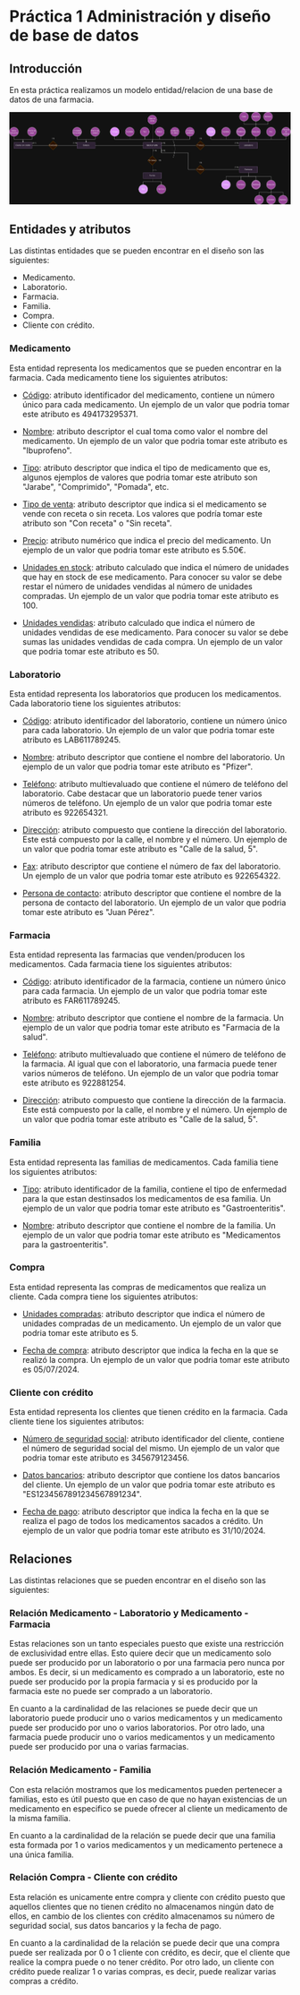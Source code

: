 # **Práctica 1 Administración y diseño de base de datos**

## **Introducción**

En esta práctica realizamos un modelo entidad/relacion de una base de datos de una farmacia.

![Imagen](./practica_1_ADBD.png)

## **Entidades y atributos**

Las distintas entidades que se pueden encontrar en el diseño son las siguientes:

- Medicamento.
- Laboratorio.
- Farmacia.
- Familia.
- Compra.
- Cliente con crédito.

### **Medicamento**

  Esta entidad representa los medicamentos que se pueden encontrar en la farmacia. Cada medicamento tiene los siguientes atributos: 
  
  - <u>Código</u>: atributo identificador del medicamento, contiene un número único para cada medicamento. Un ejemplo de un valor que podria tomar este atributo es 494173295371. 

  - <u>Nombre</u>: atributo descriptor el cual toma como valor el nombre del medicamento. Un ejemplo de un valor que podria tomar este atributo es "Ibuprofeno".

  - <u>Tipo</u>: atributo descriptor que indica el tipo de medicamento que es, algunos ejemplos de valores que podria tomar este atributo son "Jarabe", "Comprimido", "Pomada", etc.

  - <u>Tipo de venta</u>: atributo descriptor que indica si el medicamento se vende con receta o sin receta. Los valores que podría tomar este atributo son "Con receta" o "Sin receta".

  - <u>Precio</u>: atributo numérico que indica el precio del medicamento. Un ejemplo de un valor que podria tomar este atributo es 5.50€.

  - <u>Unidades en stock</u>: atributo calculado que indica el número de unidades que hay en stock de ese medicamento. Para conocer su valor se debe restar el número de unidades vendidas al número de unidades compradas. Un ejemplo de un valor que podria tomar este atributo es 100.

  - <u>Unidades vendidas</u>: atributo calculado que indica el número de unidades vendidas de ese medicamento. Para conocer su valor se debe sumas las unidades vendidas de cada compra. Un ejemplo de un valor que podria tomar este atributo es 50.


### **Laboratorio**

  Esta entidad representa los laboratorios que producen los medicamentos. Cada laboratorio tiene los siguientes atributos:

  - <u>Código</u>: atributo identificador del laboratorio, contiene un número único para cada laboratorio. Un ejemplo de un valor que podria tomar este atributo es LAB611789245.

  - <u>Nombre</u>: atributo descriptor que contiene el nombre del laboratorio. Un ejemplo de un valor que podria tomar este atributo es "Pfizer".

  - <u>Teléfono</u>: atributo multievaluado que contiene el número de teléfono del laboratorio. Cabe destacar que un laboratorio puede tener varios números de teléfono. Un ejemplo de un valor que podria tomar este atributo es 922654321.

  - <u>Dirección</u>: atributo compuesto que contiene la dirección del laboratorio. Este está compuesto por la calle, el nombre y el número. Un ejemplo de un valor que podria tomar este atributo es "Calle de la salud, 5".

  - <u>Fax</u>: atributo descriptor que contiene el número de fax del laboratorio. Un ejemplo de un valor que podria tomar este atributo es 922654322.

  - <u>Persona de contacto</u>: atributo descriptor que contiene el nombre de la persona de contacto del laboratorio. Un ejemplo de un valor que podria tomar este atributo es "Juan Pérez".

### **Farmacia**

  Esta entidad representa las farmacias que venden/producen los medicamentos. Cada farmacia tiene los siguientes atributos:

  - <u>Código</u>: atributo identificador de la farmacia, contiene un número único para cada farmacia. Un ejemplo de un valor que podria tomar este atributo es FAR611789245.

  - <u>Nombre</u>: atributo descriptor que contiene el nombre de la farmacia. Un ejemplo de un valor que podria tomar este atributo es "Farmacia de la salud".

  - <u>Teléfono</u>: atributo multievaluado que contiene el número de teléfono de la farmacia. Al igual que con el laboratorio, una farmacia puede tener varios números de teléfono. Un ejemplo de un valor que podria tomar este atributo es 922881254.

  - <u>Dirección</u>: atributo compuesto que contiene la dirección de la farmacia. Este está compuesto por la calle, el nombre y el número. Un ejemplo de un valor que podria tomar este atributo es "Calle de la salud, 5".


### **Familia**

  Esta entidad representa las familias de medicamentos. Cada familia tiene los siguientes atributos:

  - <u>Tipo</u>: atributo identificador de la familia, contiene el tipo de enfermedad para la que estan destinsados los medicamentos de esa familia. Un ejemplo de un valor que podria tomar este atributo es "Gastroenteritis".

  - <u>Nombre</u>: atributo descriptor que contiene el nombre de la familia. Un ejemplo de un valor que podria tomar este atributo es "Medicamentos para la gastroenteritis".

### **Compra**

  Esta entidad representa las compras de medicamentos que realiza un cliente. Cada compra tiene los siguientes atributos:

  - <u>Unidades compradas</u>: atributo descriptor que indica el número de unidades compradas de un medicamento. Un ejemplo de un valor que podria tomar este atributo es 5.

  - <u>Fecha de compra</u>: atributo descriptor que indica la fecha en la que se realizó la compra. Un ejemplo de un valor que podria tomar este atributo es 05/07/2024.

### **Cliente con crédito**

Esta entidad representa los clientes que tienen crédito en la farmacia. Cada cliente tiene los siguientes atributos:

  - <u>Número de seguridad social</u>: atributo identificador del cliente, contiene el número de seguridad social del mismo. Un ejemplo de un valor que podria tomar este atributo es 345679123456.

  - <u>Datos bancarios</u>: atributo descriptor que contiene los datos bancarios del cliente. Un ejemplo de un valor que podria tomar este atributo es "ES1234567891234567891234".

  - <u>Fecha de pago</u>: atributo descriptor que indica la fecha en la que se realiza el pago de todos los medicamentos sacados a crédito. Un ejemplo de un valor que podria tomar este atributo es 31/10/2024.


## **Relaciones**

Las distintas relaciones que se pueden encontrar en el diseño son las siguientes:

### **Relación Medicamento - Laboratorio y Medicamento - Farmacia**

  Estas relaciones son un tanto especiales puesto que existe una restricción de exclusividad entre ellas. Esto quiere decir que un medicamento solo puede ser producido por un laboratorio o por una farmacia pero nunca por ambos. Es decir, si un medicamento es comprado a un laboratorio, este no puede ser producido por la propia farmacia y si es producido por la farmacia este no puede ser comprado a un laboratorio.

  En cuanto a la cardinalidad de las relaciones se puede decir que un laboratorio puede producir uno o varios medicamentos y un medicamento puede ser producido por uno o varios laboratorios. Por otro lado, una farmacia puede producir uno o varios medicamentos y un medicamento puede ser producido por una o varias farmacias.

### **Relación Medicamento - Familia**

  Con esta relación mostramos que los medicamentos pueden pertenecer a familias, esto es útil puesto que en caso de que no hayan existencias de un medicamento en especifico se puede ofrecer al cliente un medicamento de la misma familia.

  En cuanto a la cardinalidad de la relación se puede decir que una familia esta formada por 1 o varios medicamentos y un medicamento pertenece a una única familia.

### **Relación Compra - Cliente con crédito**

  Esta relación es unicamente entre compra y cliente con crédito puesto que aquellos clientes que no tienen crédito no almacenamos ningún dato de ellos, en cambio de los clientes con crédito almacenamos su número de seguridad social, sus datos bancarios y la fecha de pago.

  En cuanto a la cardinalidad de la relación se puede decir que una compra puede ser realizada por 0 o 1 cliente con crédito, es decir, que el cliente que realice la compra puede o no tener crédito. Por otro lado, un cliente con crédito puede realizar 1 o varias compras, es decir, puede realizar varias compras a crédito.